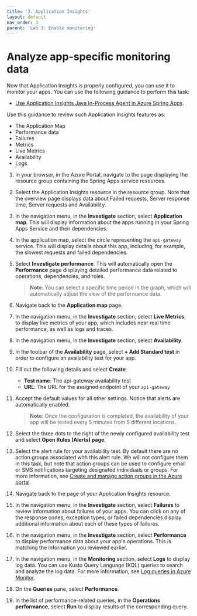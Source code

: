 ```yaml
---
title: '3. Application Insights'
layout: default
nav_order: 3
parent: 'Lab 3: Enable monitoring'
---
```


# Analyze app-specific monitoring data

Now that Application Insights is properly configured, you can use it to monitor your apps. You can use the following guidance to perform this task:

- [Use Application Insights Java In-Process Agent in Azure Spring Apps](https://learn.microsoft.com/azure/spring-apps/how-to-application-insights?WT.mc_id=java-13165-sakriema&pivots=sc-standard).

Use this guidance to review such Application Insights features as:

- The Application Map
- Performance data
- Failures
- Metrics
- Live Metrics
- Availability
- Logs

1. In your browser, in the Azure Portal, navigate to the page displaying the resource group containing the Spring Apps service resources.

1. Select the Application Insights resource in the resource group. Note that the overview page displays data about Failed requests, Server response time, Server requests and Availability.

1. In the navigation menu, in the **Investigate** section, select **Application map**. This will display information about the apps running in your Spring Apps Service and their dependencies.

1. In the application map, select the circle representing the `api-gateway` service. This will display details about this app, including, for example, the slowest requests and failed dependencies.

1. Select **Investigate performance**. This will automatically open the **Performance** page displaying detailed performance data related to operations, dependencies, and roles.

   > **Note**: You can select a specific time period in the graph, which will automatically adjust the view of the performance data.

1. Navigate back to the **Application map** page.

1. In the navigation menu, in the **Investigate** section, select **Live Metrics**, to display live metrics of your app, which includes near real time performance, as well as logs and traces.

1. In the navigation menu, in the **Investigate** section, select **Availability**.

1. In the toolbar of the **Availability** page, select **+ Add Standard test** in order to configure an availability test for your app.

1. Fill out the following details and select **Create**:

   - **Test name**: The api-gateway availability test
   - **URL**: The URL for the assigned endpoint of your `api-gateway`

1. Accept the default values for all other settings. Notice that alerts are automatically enabled.

      > **Note**: Once the configuration is completed, the availability of your app will be tested every 5 minutes from 5 different locations.

1. Select the three dots to the right of the newly configured availability test and select **Open Rules (Alerts) page**.

1. Select the alert rule for your availability test. By default there are no action groups associated with this alert rule. We will not configure them in this task, but note that action groups can be used to configure email or SMS notifications targeting designated individuals or groups. For more information, see [Create and manage action groups in the Azure portal](https://docs.microsoft.com/azure/azure-monitor/alerts/action-groups).

1. Navigate back to the page of your Application Insights resource.

1. In the navigation menu, in the **Investigate** section, select **Failures** to review information about failures of your apps. You can click on any of the response codes, exception types, or failed dependencies display additional information about each of these types of failures.

1. In the navigation menu, in the **Investigate** section, select **Performance** to display performance data about your app's operations. This is matching the information you reviewed earlier.

1. In the navigation menu, in the **Monitoring** section, select **Logs** to display log data. You can use Kusto Query Language (KQL) queries to search and analyze the log data. For more information, see [Log queries in Azure Monitor](https://docs.microsoft.com/azure/azure-monitor/logs/log-query-overview).

1. On the **Queries** pane, select **Performance**.

1. In the list of performance-related queries, in the **Operations performance**, select **Run** to display results of the corresponding query.
